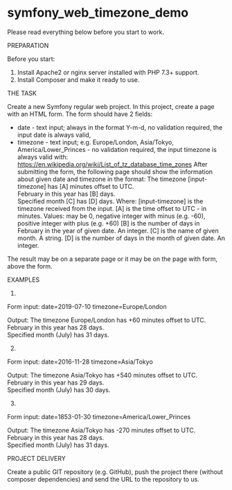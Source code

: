 # symfony_web_timezone_demo
Please read everything below before you start to work.

PREPARATION

Before you start:

1. Install Apache2 or nginx server installed with PHP 7.3+ support.
2. Install Composer and make it ready to use.

THE TASK

Create a new Symfony regular web project.
In this project, create a page with an HTML form. The form should have 2 fields:
- date - text input; always in the format Y-m-d, no validation required, the input date is always valid,
- timezone - text input; e.g. Europe/London, Asia/Tokyo, America/Lower_Princes - no validation required, the input timezone is always valid with: https://en.wikipedia.org/wiki/List_of_tz_database_time_zones
After submitting the form, the following page should show the information about given date and timezone in the format:
The timezone [input-timezone] has [A] minutes offset to UTC.<br />
February in this year has [B] days.<br />
Specified month [C] has [D] days.
Where:
[input-timezone] is the timezone received from the input.
[A] is the time offset to UTC - in minutes. Values: may be 0, negative integer with minus (e.g. -60), positive integer with plus (e.g. +60)
[B] is the number of days in February in the year of given date. An integer.
[C] is the name of given month. A string.
[D] is the number of days in the month of given date. An integer.

The result may be on a separate page or it may be on the page with form, above the form.

EXAMPLES

1)
Form input:
date=2019-07-10
timezone=Europe/London

Output:
The timezone Europe/London has +60 minutes offset to UTC.<br />
February in this year has 28 days.<br />
Specified month (July) has 31 days.

2)
Form input:
date=2016-11-28
timezone=Asia/Tokyo

Output:
The timezone Asia/Tokyo has +540 minutes offset to UTC.<br />
February in this year has 29 days.<br />
Specified month (July) has 30 days.

3)
Form input:
date=1853-01-30
timezone=America/Lower_Princes

Output:
The timezone Asia/Tokyo has -270 minutes offset to UTC.<br />
February in this year has 28 days.<br />
Specified month (July) has 31 days.

PROJECT DELIVERY

Create a public GIT repository (e.g. GitHub), push the project there (without composer dependencies) and send the URL to the repository to us.

